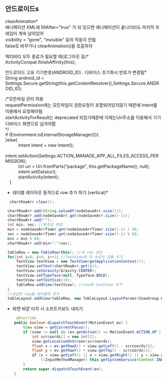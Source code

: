 ## 안드로이드s 

clearAnimation*  
애니메이션 XML에 fillAfter="true" 가 되 있으면 애니메이션이 끝나더라도 마지막 프레임이 계속 남아있어  
visibility = "gone", "invisible" 등의 작동이 안됨  
false로 바꾸거나 clearAnimation()을 호출하자   
  
  
엑티비티 모두 종료가 필요할 때(로그아웃 등)*    
ActivityCompat.finishAffinity(this);   

   
안드로이드 고유 기기번호(ANDROID_ID) : 디바이스 초기화시 번호가 변경됨*      
String android_id = Settings.Secure.getString(this.getContentResolver(),Settings.Secure.ANDROID_ID);       
 
 
  
  /*모든파일 관리 허용   
  requestPermission에는 모든파일이 권한요청이 포함되어있지않기 때문에 Intent를 이용해서 요청해야됨    
  startActivityForResult는 deprecated 되었기때문에 이제는Uri주소를 이용해서 기기 디바이스 화면으로 넘겨야함  
  */    
  if (Environment.isExternalStorageManager()){   
  }else{    
   Intent intent = new Intent();   
   intent.setAction(Settings.ACTION_MANAGE_APP_ALL_FILES_ACCESS_PERMISSION);  
   Uri uri = Uri.fromParts("package", this.getPackageName(), null);   
   intent.setData(uri);   
    startActivity(intent);   
  }  
     
     
 * 테이블 레이아웃 동적으로 row 추가 하기 (vertical)*  
 ```java
   chartRowArr.clear(); 

  chartRowArr.add(String.valueOf(nodeSaveArr.size()));
  chartRowArr.add(nodeSaveArr.get(nodeSaveArr.size()-1));
  chartRowArr.add("");
  int min, sec; //분초로 변경
  min = nodeSaveArrTimer.get(nodeSaveArrTimer.size()-1) / 60;
  sec = nodeSaveArrTimer.get(nodeSaveArrTimer.size()-1) % 60;
  min = min % 60;
  chartRowArr.add(min+":"+sec);

  tableRow = new TableRow(this); //새 row 생성
  for(int i=0; i<4; i++){ //TextView에 각 속성의 값들 추가
      TextView textView = new TextView(getApplicationContext());
      textView.setText(chartRowArr.get(i));
      textView.setGravity(Gravity.CENTER);
      textView.setTypeface(null, Typeface.BOLD);
      textView.setTextSize(19);
      tableRow.addView(textView); //row에 textView 추가
  }
  //생성한 row를 테이블에 추가
  tableLayout.addView(tableRow, new TableLayout.LayoutParams(ViewGroup.LayoutParams.MATCH_PARENT, ViewGroup.LayoutParams.WRAP_CONTENT));  
```
        
* 화면 바깥 터치 시 소프트키보드 내리기
```java
     @Override
    public boolean dispatchTouchEvent(MotionEvent ev) {
        View view = getCurrentFocus();
        if (view != null && (ev.getAction() == MotionEvent.ACTION_UP || ev.getAction() == MotionEvent.ACTION_MOVE) && view instanceof EditText && !view.getClass().getName().startsWith("android.webkit.")) {
            int scrcoords[] = new int[2];
            view.getLocationOnScreen(scrcoords);
            float x = ev.getRawX() + view.getLeft() - scrcoords[0];
            float y = ev.getRawY() + view.getTop() - scrcoords[1];
            if (x < view.getLeft() || x > view.getRight() || y < view.getTop() || y > view.getBottom())
                ((InputMethodManager) this.getSystemService(Context.INPUT_METHOD_SERVICE)).hideSoftInputFromWindow((this.getWindow().getDecorView().getApplicationWindowToken()), 0);
        }
        return super.dispatchTouchEvent(ev);
    }
```



